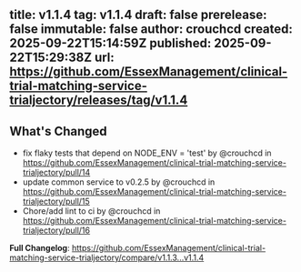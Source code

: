 title:	v1.1.4
tag:	v1.1.4
draft:	false
prerelease:	false
immutable:	false
author:	crouchcd
created:	2025-09-22T15:14:59Z
published:	2025-09-22T15:29:38Z
url:	https://github.com/EssexManagement/clinical-trial-matching-service-trialjectory/releases/tag/v1.1.4
--
## What's Changed
* fix flaky tests that depend on NODE_ENV = 'test' by @crouchcd in https://github.com/EssexManagement/clinical-trial-matching-service-trialjectory/pull/14
* update common service to v0.2.5 by @crouchcd in https://github.com/EssexManagement/clinical-trial-matching-service-trialjectory/pull/15
* Chore/add lint to ci by @crouchcd in https://github.com/EssexManagement/clinical-trial-matching-service-trialjectory/pull/16


**Full Changelog**: https://github.com/EssexManagement/clinical-trial-matching-service-trialjectory/compare/v1.1.3...v1.1.4
